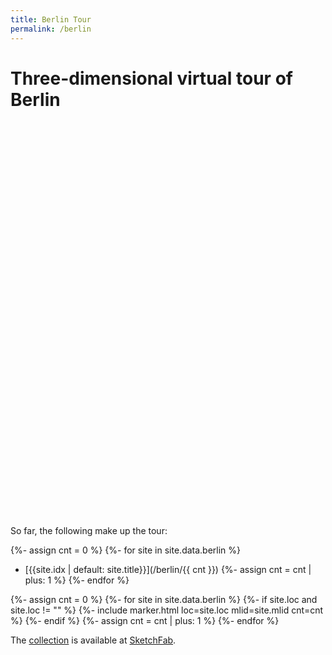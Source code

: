 ```yaml
---
title: Berlin Tour
permalink: /berlin
---
```


# Three-dimensional virtual tour of Berlin

<link rel="stylesheet" href="/f/leaflet.css"/>
<script src="/f/leaflet.js"></script>

<script>
var map;
  function init(){
    map = L.map('map').setView([52.5221, 13.4071], 11);

    L.tileLayer('https://{s}.tile.openstreetmap.org/{z}/{x}/{y}.png', {
        attribution: '&copy; <a href="https://www.openstreetmap.org/copyright">OpenStreetMap</a> contributors'
    }).addTo(map);

  }
  window.addEventListener("load", init);
</script>

<div id="map" class="map map-home" style="height: 600px; margin-top: 50px"></div>

So far, the following make up the tour:

{%- assign cnt = 0 %}
{%- for site in site.data.berlin %}
  - [{{site.idx | default: site.title}}](/berlin/{{ cnt }})
  {%- assign cnt = cnt | plus: 1 %}
{%- endfor %}

{%- assign cnt = 0 %}
{%- for site in site.data.berlin %}
  {%- if site.loc and site.loc != "" %}
    {%- include marker.html loc=site.loc mlid=site.mlid cnt=cnt %}
  {%- endif %}
  {%- assign cnt = cnt | plus: 1 %}
{%- endfor %}

The [collection](https://sketchfab.com/gorenje23/collections/urban-photogrammetry) is available at [SketchFab](https://sketchfab.com).
